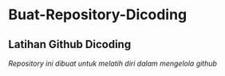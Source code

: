 Buat-Repository-Dicoding
==
Latihan Github Dicoding
--
*Repository ini dibuat untuk melatih diri dalam mengelola github*
